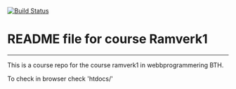 [![Build Status](https://travis-ci.org/Maoo17/ramverk1.svg?branch=master)](https://travis-ci.org/Maoo17/ramverk1)
# README file for course Ramverk1
---

This is a course repo for the course ramverk1 in webbprogrammering BTH.

To check in browser check 'htdocs/'
